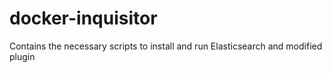 # docker-inquisitor
Contains the necessary scripts to install and run Elasticsearch and modified plugin
